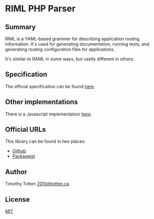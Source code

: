 # RIML PHP Parser

## Summary

RIML is a YAML-based grammer for describing application routing information.
It's used for generating documentation, running tests, and generating routing
configuration files for applications.

It's similar to RAML in some ways, but vastly different in others.

## Specification

The official specification can be found [here](https://github.com/supernovus/riml-spec).

## Other implementations

There is a Javascript implementation [here](https://github.com/supernovus/riml.js).

## Official URLs

This library can be found in two places:

 * [Github](https://github.com/supernovus/riml.php)
 * [Packageist](https://packagist.org/packages/riml/riml-parser)

## Author

Timothy Totten <2010@totten.ca>

## License

[MIT](https://spdx.org/licenses/MIT.html)
